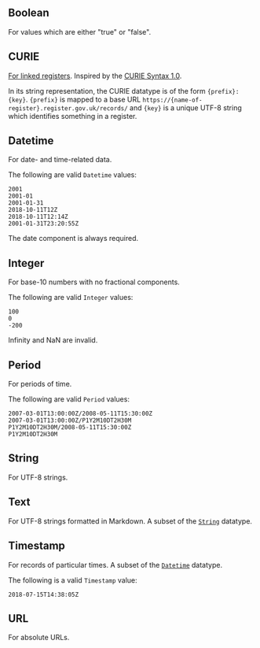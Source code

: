 ## Boolean

For values which are either "true" or "false". 

## CURIE

[For linked registers](/linked_registers). Inspired by the [CURIE Syntax
1.0](https://www.w3.org/TR/curie/).

In its string representation, the CURIE datatype is of the form
`{prefix}:{key}`.  `{prefix}` is mapped to a base URL
`https://{name-of-register}.register.gov.uk/records/` and `{key}` is a unique
UTF-8 string which identifies something in a register.

## Datetime

For date- and time-related data. 

The following are valid `Datetime` values:

```
2001
2001-01
2001-01-31
2018-10-11T12Z
2018-10-11T12:14Z
2001-01-31T23:20:55Z
```

The date component is always required.

## Integer

For base-10 numbers with no fractional components.

The following are valid `Integer` values:

```
100
0
-200
```

Infinity and NaN are invalid.  

## Period

For periods of time. 

The following are valid `Period` values:

```
2007-03-01T13:00:00Z/2008-05-11T15:30:00Z
2007-03-01T13:00:00Z/P1Y2M10DT2H30M
P1Y2M10DT2H30M/2008-05-11T15:30:00Z
P1Y2M10DT2H30M
```

## String

For UTF-8 strings.  

## Text

For UTF-8 strings formatted in Markdown. A subset of the [`String`](#string)
datatype. 

## Timestamp

For records of particular times. A subset of the [`Datetime`](#datetime) datatype.

The following is a valid `Timestamp` value:

```
2018-07-15T14:38:05Z
```

## URL

For absolute URLs. 
